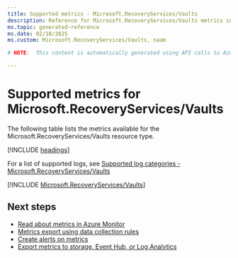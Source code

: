 ```yaml
---
title: Supported metrics - Microsoft.RecoveryServices/Vaults
description: Reference for Microsoft.RecoveryServices/Vaults metrics in Azure Monitor.
ms.topic: generated-reference
ms.date: 02/18/2025
ms.custom: Microsoft.RecoveryServices/Vaults, naam

# NOTE:  This content is automatically generated using API calls to Azure. Any edits made on these files will be overwritten in the next run of the script. 

---
```


  
# Supported metrics for Microsoft.RecoveryServices/Vaults
  
The following table lists the metrics available for the Microsoft.RecoveryServices/Vaults resource type.  
  
  
[!INCLUDE [headings](~/reusable-content/ce-skilling/azure/includes/azure-monitor/reference/metrics/metrics-headings.md)]  
  
  
  
For a list of supported logs, see [Supported log categories - Microsoft.RecoveryServices/Vaults](../supported-logs/microsoft-recoveryservices-vaults-logs.md)  
  
 

[!INCLUDE [Microsoft.RecoveryServices/Vaults](~/reusable-content/ce-skilling/azure/includes/azure-monitor/reference/metrics/microsoft-recoveryservices-vaults-metrics-include.md)]  



## Next steps

- [Read about metrics in Azure Monitor](/azure/azure-monitor/data-platform)
- [Metrics export using data collection rules](/azure/azure-monitor/essentials/data-collection-metrics)
- [Create alerts on metrics](/azure/azure-monitor/alerts/alerts-overview)
- [Export metrics to storage, Event Hub, or Log Analytics](/azure/azure-monitor/essentials/platform-logs-overview)
